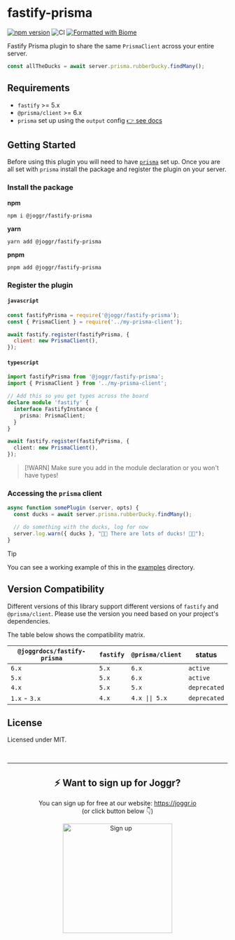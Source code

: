 # fastify-prisma

[![npm version](https://img.shields.io/npm/v/%40joggr/fastify-prisma)](https://www.npmjs.com/package/@joggr/fastify-prisma)
![CI](https://github.com/joggrdocs/fastify-prisma/workflows/CI/badge.svg)
[![Formatted with Biome](https://img.shields.io/badge/Formatted_with-Biome-60a5fa?style=flat&logo=biome)](https://biomejs.dev/)

Fastify Prisma plugin to share the same `PrismaClient` across your entire server.

```typescript
const allTheDucks = await server.prisma.rubberDucky.findMany();
```

## Requirements

- `fastify` >= 5.x
- `@prisma/client` >= 6.x
- `prisma` set up using the `output` config [👉 see docs](https://www.prisma.io/docs/orm/prisma-client/setup-and-configuration/generating-prisma-client)

## Getting Started

Before using this plugin you will need to have [`prisma`](https://www.prisma.io/docs/getting-started) set up. Once you are all set with `prisma` install the package and register the plugin on your server.

### Install the package

**npm**

```shell
npm i @joggr/fastify-prisma
```

**yarn**

```shell
yarn add @joggr/fastify-prisma
```

**pnpm**

```shell
pnpm add @joggr/fastify-prisma
```

### Register the plugin

#### `javascript`

```javascript
const fastifyPrisma = require('@joggr/fastify-prisma');
const { PrismaClient } = require('../my-prisma-client');

await fastify.register(fastifyPrisma, {
  client: new PrismaClient(),
});
```

#### `typescript`

```typescript
import fastifyPrisma from '@joggr/fastify-prisma';
import { PrismaClient } from '../my-prisma-client';

// Add this so you get types across the board
declare module 'fastify' {
  interface FastifyInstance {
    prisma: PrismaClient;
  }
}

await fastify.register(fastifyPrisma, {
  client: new PrismaClient(),
});
```

>[!WARN]
> Make sure you add in the module declaration or you won't have types!

### Accessing the `prisma` client

```typescript
async function somePlugin (server, opts) {
  const ducks = await server.prisma.rubberDucky.findMany();

  // do something with the ducks, log for now
  server.log.warn({ ducks }, "🐥🐥 There are lots of ducks! 🐥🐥");
}
```

> [!TIP]
> You can see a working example of this in the [examples](./examples) directory.

## Version Compatibility

Different versions of this library support different versions of `fastify` and `@prisma/client`. Please use the version you need based on your project's dependencies.

The table below shows the compatibility matrix.

| `@joggrdocs/fastify-prisma` | `fastify` | `@prisma/client`  | status       |
| ---------------------------- | --------- | ---------------- | ------------ |
| `6.x`                        | `5.x`     | `6.x`            | `active`     |
| `5.x`                        | `5.x`     | `6.x`            | `active`     |
| `4.x`                        | `5.x`     | `5.x`            | `deprecated` |
| `1.x` - `3.x`                | `4.x`     | `4.x \|\| 5.x`   | `deprecated` |

## License

Licensed under MIT.

<!-- sign up footer -->
<br>
<hr>
<h2 align="center">
   ⚡️ Want to sign up for Joggr?
</h2>
<p align="center">
    You can sign up for free at our website:  <a href="https://www.joggr.io/signup?utm_source=github&utm_medium=org-readme&utm_campaign=static-docs">https://joggr.io</a><br>
    (or click button below 👇)
</p>
<p align="center">
  <a href="https://www.joggr.io/signup?utm_source=github&utm_medium=org-readme&utm_campaign=static-docs">
    <img src="https://assets.joggr.io/github/badges/signup-badge.svg" width="250px" alt="Sign up" />
  </a>
</p>
<br>
